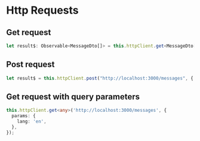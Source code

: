 # Http Requests

## Get request

```typescript
let result$: Observable<MessageDto[]> = this.httpClient.get<MessageDto[]>("http://localhost:3000/messages");
```

## Post request

```typescript
let result$ = this.httpClient.post("http://localhost:3000/messages", { some: 'body'})
```

## Get request with query parameters

```typescript
this.httpClient.get<any>('http://localhost:3000/messages', {
  params: {
    lang: 'en',
  },
});
```